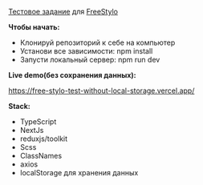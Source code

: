 [Тестовое задание](https://www.notion.so/sizo/Test-task-junior-front-a09eeb5e9a604d78a1cb9dbf27277b2c) для [FreeStylo](https://freestylo.ru/)


**Чтобы начать:**

- Клонируй репозиторий к себе на компьютер
- Установи все зависимости: npm install
- Запусти локальный сервер: npm run dev

**Live demo(без сохранения данных):**

https://free-stylo-test-without-local-storage.vercel.app/

**Stack:**

- TypeScript
- NextJs
- reduxjs/toolkit 
- Scss
- ClassNames
- axios
- localStorage для хранения данных
